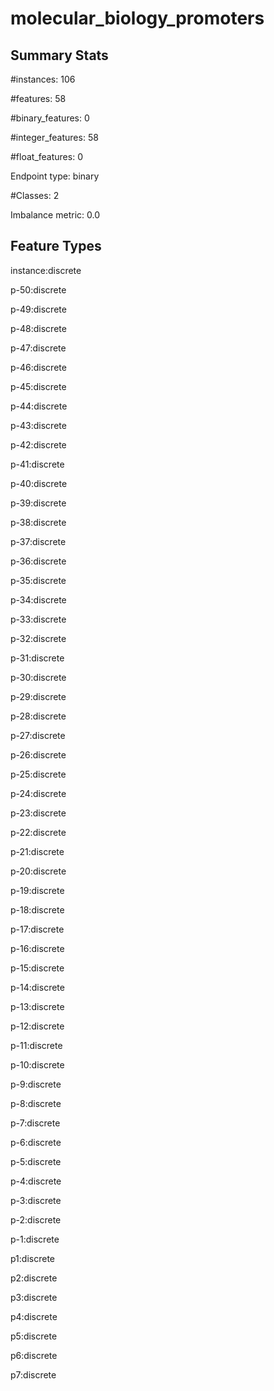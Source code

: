 # molecular_biology_promoters

## Summary Stats

#instances: 106

#features: 58

  #binary_features: 0

  #integer_features: 58

  #float_features: 0

Endpoint type: binary

#Classes: 2

Imbalance metric: 0.0

## Feature Types

 instance:discrete

p-50:discrete

p-49:discrete

p-48:discrete

p-47:discrete

p-46:discrete

p-45:discrete

p-44:discrete

p-43:discrete

p-42:discrete

p-41:discrete

p-40:discrete

p-39:discrete

p-38:discrete

p-37:discrete

p-36:discrete

p-35:discrete

p-34:discrete

p-33:discrete

p-32:discrete

p-31:discrete

p-30:discrete

p-29:discrete

p-28:discrete

p-27:discrete

p-26:discrete

p-25:discrete

p-24:discrete

p-23:discrete

p-22:discrete

p-21:discrete

p-20:discrete

p-19:discrete

p-18:discrete

p-17:discrete

p-16:discrete

p-15:discrete

p-14:discrete

p-13:discrete

p-12:discrete

p-11:discrete

p-10:discrete

p-9:discrete

p-8:discrete

p-7:discrete

p-6:discrete

p-5:discrete

p-4:discrete

p-3:discrete

p-2:discrete

p-1:discrete

p1:discrete

p2:discrete

p3:discrete

p4:discrete

p5:discrete

p6:discrete

p7:discrete

